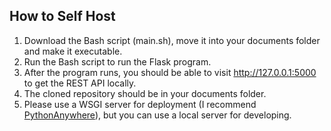 ## How to Self Host
1. Download the Bash script (main.sh), move it into your documents folder and make it executable.
2. Run the Bash script to run the Flask program.
3. After the program runs, you should be able to visit http://127.0.0.1:5000 to get the REST API locally.
4. The cloned repository should be in your documents folder.
5. Please use a WSGI server for deployment (I recommend [PythonAnywhere](https://www.pythonanywhere.com/)), but you can use a local server for developing.
